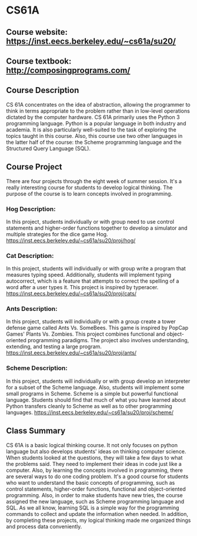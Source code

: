 # CS61A
## Course website: https://inst.eecs.berkeley.edu/~cs61a/su20/
## Course textbook: http://composingprograms.com/
## Course Description
CS 61A concentrates on the idea of abstraction, allowing the programmer to think in terms appropriate to the problem rather than in low-level operations dictated by the computer hardware. CS 61A primarily uses the Python 3 programming language. Python is a popular language in both industry and academia. It is also particularly well-suited to the task of exploring the topics taught in this course. Also, this course use two other languages in the latter half of the course: the Scheme programming language and the Structured Query Language (SQL).

## Course Project
There are four projects through the eight week of summer session. It's a really interesting course for students to develop logical thinking. The purpose of the course is to learn concepts involved in programming.

### Hog Description:
In this project, students  individually or with group need to use control statements and higher-order functions together to develop a simulator and multiple strategies for the dice game Hog. 
https://inst.eecs.berkeley.edu/~cs61a/su20/proj/hog/

### Cat Description:
In this project, students will  individually or with group write a program that measures typing speed. Additionally, students will implement typing autocorrect, which is a feature that attempts to correct the spelling of a word after a user types it. This project is inspired by typeracer.
https://inst.eecs.berkeley.edu/~cs61a/su20/proj/cats/

### Ants Description:
In this project, students will individually or with a group create a tower defense game called Ants Vs. SomeBees. This game is inspired by PopCap Games' Plants Vs. Zombies.
This project combines functional and object-oriented programming paradigms. The project also involves understanding, extending, and testing a large program.
https://inst.eecs.berkeley.edu/~cs61a/su20/proj/ants/

### Scheme Description:
In this project, students will individually or with group develop an interpreter for a subset of the Scheme language. Also, students will implement some small programs in Scheme. Scheme is a simple but powerful functional language. Students should find that much of what you have learned about Python transfers cleanly to Scheme as well as to other programming languages.
https://inst.eecs.berkeley.edu/~cs61a/su20/proj/scheme/

## Class Summary
CS 61A is a basic logical thinking course. It not only focuses on python language but also develops students' ideas on thinking computer science. When students looked at the questions, they will take a few days to what the problems said. They need to implement their ideas in code just like a computer. Also, by learning the concepts involved in programming, there are several ways to do one coding problem. It's a good course for students who want to understand the basic concepts of programming, such as control statements, higher-order functions, functional and object-oriented programming. Also, in order to make students have new tries, the course assigned the new language, such as Scheme programming language and SQL. As we all know, learning SQL is a simple way for the programming commands to collect and update the information when needed. In addition, by completing these projects, my logical thinking made me organized things and process data conveniently.
